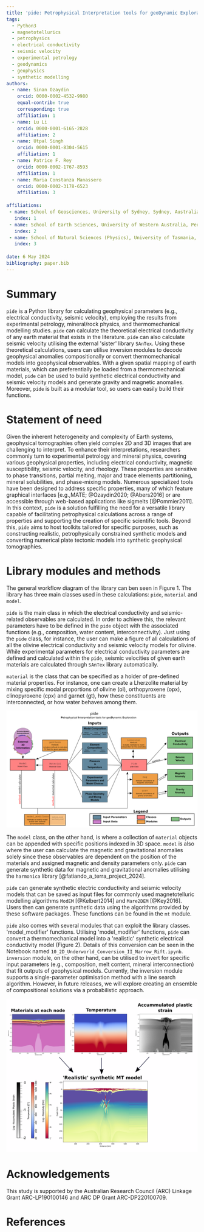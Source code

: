 ```yaml
---
title: 'pide: Petrophysical Interpretation tools for geoDynamic Exploration.'
tags:
  - Python3
  - magnetotellurics
  - petrophysics
  - electrical conductivity
  - seismic velocity
  - experimental petrology
  - geodynamics
  - geophysics
  - synthetic modelling
authors:
  - name: Sinan Ozaydin
    orcid: 0000-0002-4532-9980
    equal-contrib: true
    corresponding: true 
    affiliation: 1 
  - name: Lu Li
    orcid: 0000-0001-6165-2828
    affiliation: 2
  - name: Utpal Singh
    orcid: 0000-0001-8304-5615
    affiliation: 1
  - name: Patrice F. Rey
    orcid: 0000-0002-1767-8593
    affiliation: 1
  - name: Maria Constanza Manassero
    orcid: 0000-0002-3178-6523
    affiliation: 3

affiliations:
 - name: School of Geosciences, University of Sydney, Sydney, Australia.
   index: 1
 - name: School of Earth Sciences, University of Western Australia, Perth, Australia.
   index: 2
 - name: School of Natural Sciences (Physics), University of Tasmania, Hobart, Australia.
   index: 3

date: 6 May 2024
bibliography: paper.bib
---
```


# Summary

`pide` is a Python library for calculating geophysical parameters (e.g., electrical conductivity, seismic velocity), employing the results from experimental petrology, mineral/rock physics, and thermomechanical modelling studies. `pide` can calculate the theoretical electrical conductivity of any earth material that exists in the literature. `pide` can also calculate seismic velocity utilising the external 'sister' library `SAnTex`. Using these theoretical calculations, users can utilise inversion modules to decode geophysical anomalies compositionally or convert thermomechanical models into geophysical observables. With a given spatial mapping of earth materials, which can preferentially be loaded from a thermomechanical model, `pide`  can be used to build synthetic electrical conductivity and seismic velocity models and generate gravity and magnetic anomalies. Moreover, `pide` is built as a modular tool, so users can easily build their functions.

# Statement of need
Given the inherent heterogeneity and complexity of Earth systems, geophysical tomographies often yield complex 2D and 3D images that are challenging to interpret. To enhance their interpretations, researchers commonly turn to experimental petrology and mineral physics, covering various geophysical properties, including electrical conductivity, magnetic susceptibility, seismic velocity, and rheology. These properties are sensitive to phase transitions, partial melting, major and trace elements partitioning, mineral solubilities, and phase-mixing models. Numerous specialized tools have been designed to address specific properties, many of which feature graphical interfaces [e.g.,MATE; @Ozaydin2020; @Abers2016] or are accessible through web-based applications like sigmelts [@Pommier2011].  In this context, `pide` is a solution fulfilling the need for a versatile library capable of facilitating petrophysical calculations across a range of properties and supporting the creation of specific scientific tools. Beyond this, `pide` aims to host toolkits tailored for specific purposes, such as constructing realistic, petrophysically constrained synthetic models and converting numerical plate tectonic models into synthetic geophysical tomographies.

# Library modules and methods

The general workflow diagram of the library can ben seen in Figure 1. The library has three main classes used in these calculations: `pide`, `material` and `model`. 

`pide` is the main class in which the electrical conductivity and seismic-related observables are calculated. In order to achieve this, the relevant parameters have to be defined in the `pide` object with the associated functions (e.g., composition, water content, interconnectivity). Just using the `pide` class, for instance, the user can make a figure of all calculations of all the olivine electrical conductivity and seismic velocity models for olivine. While experimental parameters for electrical conductivity parameters are defined and calculated within the `pide`, seismic velocities of given earth materials are calculated through `SAnTex` library automatically.

`material` is the class that can be specified as a holder of pre-defined material properties. For instance, one can create a Lherzolite material by mixing specific modal proportions of olivine (ol), orthopyroxene (opx), clinopyroxene (cpx) and garnet (gt), how these constituents are interconnected, or how water behaves among them. 

![Workflow Chart for pide \label{fig:pide_wflow}](figures/pide_workflow.png)

The `model` class, on the other hand, is where a collection of `material` objects can be appended with specific positions indexed in 3D space.
`model` is also where the user can calculate the magnetic and gravitational anomalies solely since these observables are dependent on the position of the materials and assigned magnetic and density parameters only. `pide` can generate synthetic data for magnetic and gravitational anomalies utilising the `harmonica` library [@fatiando_a_terra_project_2024]. 

`pide` can generate synthetic electric conductivity and seismic velocity models that can be saved as input files for commonly used magnetotelluric modelling algorithms `ModEM` [@Kelbert2014] and `Mare2DEM` [@Key2016]. Users then can generate synthetic data using the algorithms provided by these software packages. These functions can be found in the `mt` module.

`pide` also comes with several modules that can exploit the library classes. 'model_modifier' functions. Utilising 'model_modifier' functions, `pide` can convert a thermomechanical model into a 'realistic' synthetic electrical conductivity model (Figure 2). Details of this conversion can be seen in the Notebook named `10_2D_Underworld_Conversion_II_Narrow_Rift.ipynb`. `inversion` module, on the other hand, can be utilised to invert for specific input parameters (e.g., composition, melt content, mineral interconnection) that fit outputs of geophysical models. Currently, the inversion module supports a single-parameter optimisation method with a line search algorithm. However, in future releases, we will explore creating an ensemble of compositional solutions via a probabilistic approach.

![Example of pide is being used for conversion of a thermoemchanical model into a synthetic MT model. \label{fig:example_figure}](figures/example_figure.png)

# Acknowledgements
This study is supported by the Australian Research Council (ARC) Linkage Grant ARC-LP190100146 and ARC DP Grant ARC-DP220100709. 

# References
